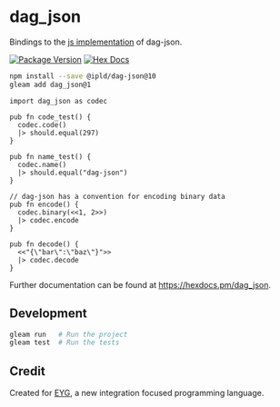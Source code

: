 # dag_json

Bindings to the [js implementation](https://github.com/ipld/js-dag-json) of dag-json.

[![Package Version](https://img.shields.io/hexpm/v/dag_json)](https://hex.pm/packages/dag_json)
[![Hex Docs](https://img.shields.io/badge/hex-docs-ffaff3)](https://hexdocs.pm/dag_json/)

```sh
npm install --save @ipld/dag-json@10
gleam add dag_json@1
```
```gleam
import dag_json as codec

pub fn code_test() {
  codec.code()
  |> should.equal(297)
}

pub fn name_test() {
  codec.name()
  |> should.equal("dag-json")
}

// dag-json has a convention for encoding binary data
pub fn encode() {
  codec.binary(<<1, 2>>)
  |> codec.encode
}

pub fn decode() {
  <<"{\"bar\":\"baz\"}">>
  |> codec.decode
}
```

Further documentation can be found at <https://hexdocs.pm/dag_json>.

## Development

```sh
gleam run   # Run the project
gleam test  # Run the tests
```

## Credit

Created for [EYG](https://eyg.run/), a new integration focused programming language.